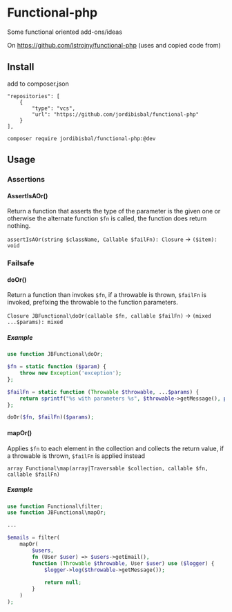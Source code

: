 # Functional-php

Some functional oriented add-ons/ideas

On https://github.com/lstrojny/functional-php (uses and copied code from)

## Install

add to composer.json

    "repositories": [
        {
            "type": "vcs",
            "url": "https://github.com/jordibisbal/functional-php"
        }
    ],

`composer require jordibisbal/functional-php:@dev`

## Usage

### Assertions

#### AssertIsAOr()

Return a function that asserts the type of the parameter is the given one or otherwise the alternate function ``$fn`` is called, the function does return nothing. 

`assertIsAOr(string $className, Callable $failFn): Closure` → `($item): void` 

### Failsafe

#### doOr()

Return a function than invokes `$fn`, if a throwable is  thrown, `$failFn` is invoked, prefixing the throwable to the function parameters.

`Closure JBFunctional\doOr(callable $fn, callable $failFn)`  → `(mixed ...$params): mixed`

##### Example

```php
use function JBFunctional\doOr;

$fn = static function ($param) {
    throw new Exception('exception');
};

$failFn = static function (Throwable $throwable, ...$params) {
    return sprintf("%s with parameters %s", $throwable->getMessage(), print_r($params));
};

doOr($fn, $failFn)($params); 
```

#### mapOr()

Applies `$fn` to each element in the collection and collects the return value, if a throwable is thrown, `$failFn` is applied instead

`array Functional\map(array|Traversable $collection, callable $fn, callable $failFn)`

##### Example

```php
use function Functional\filter;
use function JBFunctional\mapOr;

...

$emails = filter(
    mapOr(
        $users, 
        fn (User $user) => $users->getEmail(), 
        function (Throwable $throwable, User $user) use ($logger) {
            $logger->log($throwable->getMessage());
            
            return null;
        }
    )
);
```
